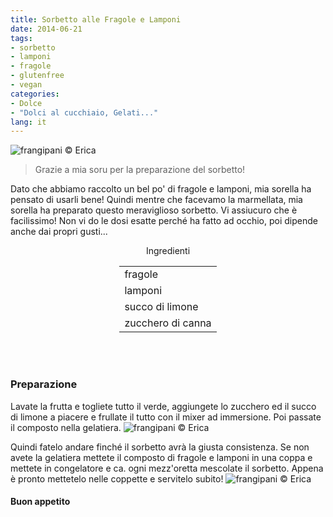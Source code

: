 ```yaml
---
title: Sorbetto alle Fragole e Lamponi
date: 2014-06-21
tags:
- sorbetto
- lamponi
- fragole
- glutenfree
- vegan
categories:
- Dolce
- "Dolci al cucchiaio, Gelati..."
lang: it
---
```

![](header.jpg "frangipani © Erica")

> Grazie a mia soru per la preparazione del sorbetto!

Dato che abbiamo raccolto un bel po' di fragole e lamponi, mia sorella ha pensato di usarli bene! Quindi mentre che facevamo la marmellata, mia sorella ha preparato questo meraviglioso sorbetto. Vi assiucuro che è facilissimo! Non vi do le dosi esatte perché ha fatto ad occhio, poi dipende anche dai propri gusti...


<div id="wrapper" style="text-align: center">
  <div id="yourdiv" style="display: inline-block;">
    <div class="ingredients">
      <div class="ingredients-title">Ingredienti</div>
      <table>
        <tbody>
          <tr>
            <td>fragole</td>
          </tr>
          <tr>
            <td>lamponi</td>
          </tr>
          <tr>
            <td>succo di limone</td>
          </tr>
          <tr>
            <td>zucchero di canna</td>        
          </tr>
        </tbody>
      </table>
      <br></br>
    </div>
  </div>
</div>


<h3>
  <font color="grey">
    <i class="fa fa-cogs"></i>
  </font> Preparazione
</h3>

Lavate la frutta e togliete tutto il verde, aggiungete lo zucchero ed il succo di limone a piacere e frullate il tutto con il mixer ad immersione. Poi passate il composto nella gelatiera. 
![](preparazione.jpg "frangipani © Erica")

Quindi fatelo andare finché il sorbetto avrà la giusta consistenza. Se non avete la gelatiera mettete il composto di fragole e lamponi in una coppa e mettete in congelatore e ca. ogni mezz'oretta mescolate il sorbetto.
Appena è pronto mettetelo nelle coppette e servitelo subito!
![](risultato.jpg "frangipani © Erica")



<h4>Buon appetito
  <font color="red">
    <i class="fa fa-smile-o"></i>
  </font>
</h4>